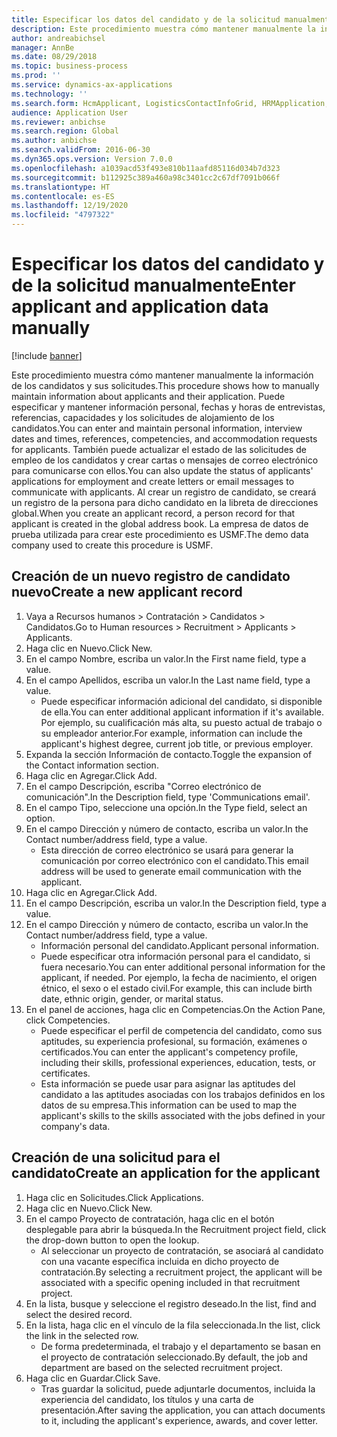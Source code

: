 ```yaml
---
title: Especificar los datos del candidato y de la solicitud manualmente
description: Este procedimiento muestra cómo mantener manualmente la información de los candidatos y sus solicitudes.
author: andreabichsel
manager: AnnBe
ms.date: 08/29/2018
ms.topic: business-process
ms.prod: ''
ms.service: dynamics-ax-applications
ms.technology: ''
ms.search.form: HcmApplicant, LogisticsContactInfoGrid, HRMApplication,  DirPartyTable
audience: Application User
ms.reviewer: anbichse
ms.search.region: Global
ms.author: anbichse
ms.search.validFrom: 2016-06-30
ms.dyn365.ops.version: Version 7.0.0
ms.openlocfilehash: a1039acd53f493e810b11aafd85116d034b7d323
ms.sourcegitcommit: b112925c389a460a98c3401cc2c67df7091b066f
ms.translationtype: HT
ms.contentlocale: es-ES
ms.lasthandoff: 12/19/2020
ms.locfileid: "4797322"
---
```

# <a name="enter-applicant-and-application-data-manually"></a><span data-ttu-id="08806-103">Especificar los datos del candidato y de la solicitud manualmente</span><span class="sxs-lookup"><span data-stu-id="08806-103">Enter applicant and application data manually</span></span>

[!include [banner](../../includes/banner.md)]

<span data-ttu-id="08806-104">Este procedimiento muestra cómo mantener manualmente la información de los candidatos y sus solicitudes.</span><span class="sxs-lookup"><span data-stu-id="08806-104">This procedure shows how to manually maintain information about applicants and their application.</span></span>   <span data-ttu-id="08806-105">Puede especificar y mantener información personal, fechas y horas de entrevistas, referencias, capacidades y los solicitudes de alojamiento de los candidatos.</span><span class="sxs-lookup"><span data-stu-id="08806-105">You can enter and maintain personal information, interview dates and times, references, competencies, and accommodation requests for applicants.</span></span> <span data-ttu-id="08806-106">También puede actualizar el estado de las solicitudes de empleo de los candidatos y crear cartas o mensajes de correo electrónico para comunicarse con ellos.</span><span class="sxs-lookup"><span data-stu-id="08806-106">You can also update the status of applicants' applications for employment and create letters or email messages to communicate with applicants.</span></span> <span data-ttu-id="08806-107">Al crear un registro de candidato, se creará un registro de la persona para dicho candidato en la libreta de direcciones global.</span><span class="sxs-lookup"><span data-stu-id="08806-107">When you create an applicant record, a person record for that applicant is created in the global address book.</span></span>       <span data-ttu-id="08806-108">La empresa de datos de prueba utilizada para crear este procedimiento es USMF.</span><span class="sxs-lookup"><span data-stu-id="08806-108">The demo data company used to create this procedure is USMF.</span></span>


## <a name="create-a-new-applicant-record"></a><span data-ttu-id="08806-109">Creación de un nuevo registro de candidato nuevo</span><span class="sxs-lookup"><span data-stu-id="08806-109">Create a new applicant record</span></span>
1. <span data-ttu-id="08806-110">Vaya a Recursos humanos > Contratación > Candidatos > Candidatos.</span><span class="sxs-lookup"><span data-stu-id="08806-110">Go to Human resources > Recruitment > Applicants > Applicants.</span></span>
2. <span data-ttu-id="08806-111">Haga clic en Nuevo.</span><span class="sxs-lookup"><span data-stu-id="08806-111">Click New.</span></span>
3. <span data-ttu-id="08806-112">En el campo Nombre, escriba un valor.</span><span class="sxs-lookup"><span data-stu-id="08806-112">In the First name field, type a value.</span></span>
4. <span data-ttu-id="08806-113">En el campo Apellidos, escriba un valor.</span><span class="sxs-lookup"><span data-stu-id="08806-113">In the Last name field, type a value.</span></span>
    * <span data-ttu-id="08806-114">Puede especificar información adicional del candidato, si disponible de ella.</span><span class="sxs-lookup"><span data-stu-id="08806-114">You can enter additional applicant information if it's available.</span></span> <span data-ttu-id="08806-115">Por ejemplo, su cualificación más alta, su puesto actual de trabajo o su empleador anterior.</span><span class="sxs-lookup"><span data-stu-id="08806-115">For example, information can include the applicant's highest degree, current job title, or previous employer.</span></span>  
5. <span data-ttu-id="08806-116">Expanda la sección Información de contacto.</span><span class="sxs-lookup"><span data-stu-id="08806-116">Toggle the expansion of the Contact information section.</span></span>
6. <span data-ttu-id="08806-117">Haga clic en Agregar.</span><span class="sxs-lookup"><span data-stu-id="08806-117">Click Add.</span></span>
7. <span data-ttu-id="08806-118">En el campo Descripción, escriba "Correo electrónico de comunicación".</span><span class="sxs-lookup"><span data-stu-id="08806-118">In the Description field, type 'Communications email'.</span></span>
8. <span data-ttu-id="08806-119">En el campo Tipo, seleccione una opción.</span><span class="sxs-lookup"><span data-stu-id="08806-119">In the Type field, select an option.</span></span>
9. <span data-ttu-id="08806-120">En el campo Dirección y número de contacto, escriba un valor.</span><span class="sxs-lookup"><span data-stu-id="08806-120">In the Contact number/address field, type a value.</span></span>
    * <span data-ttu-id="08806-121">Esta dirección de correo electrónico se usará para generar la comunicación por correo electrónico con el candidato.</span><span class="sxs-lookup"><span data-stu-id="08806-121">This email address will be used to generate email communication with the applicant.</span></span>  
10. <span data-ttu-id="08806-122">Haga clic en Agregar.</span><span class="sxs-lookup"><span data-stu-id="08806-122">Click Add.</span></span>
11. <span data-ttu-id="08806-123">En el campo Descripción, escriba un valor.</span><span class="sxs-lookup"><span data-stu-id="08806-123">In the Description field, type a value.</span></span>
12. <span data-ttu-id="08806-124">En el campo Dirección y número de contacto, escriba un valor.</span><span class="sxs-lookup"><span data-stu-id="08806-124">In the Contact number/address field, type a value.</span></span>
    * <span data-ttu-id="08806-125">Información personal del candidato.</span><span class="sxs-lookup"><span data-stu-id="08806-125">Applicant personal information.</span></span>  
    * <span data-ttu-id="08806-126">Puede especificar otra información personal para el candidato, si fuera necesario.</span><span class="sxs-lookup"><span data-stu-id="08806-126">You can enter additional personal information for the applicant, if needed.</span></span> <span data-ttu-id="08806-127">Por ejemplo, la fecha de nacimiento, el origen étnico, el sexo o el estado civil.</span><span class="sxs-lookup"><span data-stu-id="08806-127">For example, this can include birth date, ethnic origin, gender, or marital status.</span></span>  
13. <span data-ttu-id="08806-128">En el panel de acciones, haga clic en Competencias.</span><span class="sxs-lookup"><span data-stu-id="08806-128">On the Action Pane, click Competencies.</span></span>
    * <span data-ttu-id="08806-129">Puede especificar el perfil de competencia del candidato, como sus aptitudes, su experiencia profesional, su formación, exámenes o certificados.</span><span class="sxs-lookup"><span data-stu-id="08806-129">You can enter the applicant's competency profile, including their skills, professional experiences, education, tests, or certificates.</span></span>  
    * <span data-ttu-id="08806-130">Esta información se puede usar para asignar las aptitudes del candidato a las aptitudes asociadas con los trabajos definidos en los datos de su empresa.</span><span class="sxs-lookup"><span data-stu-id="08806-130">This information can be used to map the applicant's skills to the skills associated with the jobs defined in your company's data.</span></span>   

## <a name="create-an-application-for-the-applicant"></a><span data-ttu-id="08806-131">Creación de una solicitud para el candidato</span><span class="sxs-lookup"><span data-stu-id="08806-131">Create an application for the applicant</span></span>
1. <span data-ttu-id="08806-132">Haga clic en Solicitudes.</span><span class="sxs-lookup"><span data-stu-id="08806-132">Click Applications.</span></span>
2. <span data-ttu-id="08806-133">Haga clic en Nuevo.</span><span class="sxs-lookup"><span data-stu-id="08806-133">Click New.</span></span>
3. <span data-ttu-id="08806-134">En el campo Proyecto de contratación, haga clic en el botón desplegable para abrir la búsqueda.</span><span class="sxs-lookup"><span data-stu-id="08806-134">In the Recruitment project field, click the drop-down button to open the lookup.</span></span>
    * <span data-ttu-id="08806-135">Al seleccionar un proyecto de contratación, se asociará al candidato con una vacante específica incluida en dicho proyecto de contratación.</span><span class="sxs-lookup"><span data-stu-id="08806-135">By selecting a recruitment project, the applicant will be associated with a specific opening included in that recruitment project.</span></span>  
4. <span data-ttu-id="08806-136">En la lista, busque y seleccione el registro deseado.</span><span class="sxs-lookup"><span data-stu-id="08806-136">In the list, find and select the desired record.</span></span>
5. <span data-ttu-id="08806-137">En la lista, haga clic en el vínculo de la fila seleccionada.</span><span class="sxs-lookup"><span data-stu-id="08806-137">In the list, click the link in the selected row.</span></span>
    * <span data-ttu-id="08806-138">De forma predeterminada, el trabajo y el departamento se basan en el proyecto de contratación seleccionado.</span><span class="sxs-lookup"><span data-stu-id="08806-138">By default, the job and department are based on the selected recruitment project.</span></span>  
6. <span data-ttu-id="08806-139">Haga clic en Guardar.</span><span class="sxs-lookup"><span data-stu-id="08806-139">Click Save.</span></span>
    * <span data-ttu-id="08806-140">Tras guardar la solicitud, puede adjuntarle documentos, incluida la experiencia del candidato, los títulos y una carta de presentación.</span><span class="sxs-lookup"><span data-stu-id="08806-140">After saving the application, you can attach documents to it, including the applicant's experience, awards, and cover letter.</span></span>  

